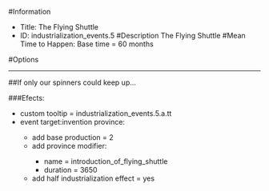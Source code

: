 #Information
 - Title: The Flying Shuttle
 - ID: industrialization_events.5
#Description
The Flying Shuttle
#Mean Time to Happen:
Base time = 60 months

#Options

___
##If only our spinners could keep up...

###Efects:<ul><li>custom tooltip = industrialization_events.5.a.tt</li><li>event target:invention province:</li><ul><li>add base production = 2</li><li>add province modifier:</li><ul><li>name = introduction_of_flying_shuttle</li><li>duration = 3650</li></ul><li>add half industrialization effect = yes</li></ul></ul>
